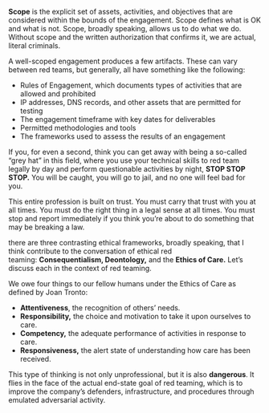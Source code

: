 
**Scope** is the explicit set of assets, activities, and objectives that are considered within the bounds of the engagement. Scope defines what is OK and what is not. Scope, broadly speaking, allows us to do what we do. Without scope and the written authorization that confirms it, we are actual, literal criminals.

A well-scoped engagement produces a few artifacts. These can vary between red teams, but generally, all have something like the following:

-   Rules of Engagement, which documents types of activities that are allowed and prohibited
-   IP addresses, DNS records, and other assets that are permitted for testing
-   The engagement timeframe with key dates for deliverables
-   Permitted methodologies and tools
-   The frameworks used to assess the results of an engagement

If you, for even a second, think you can get away with being a so-called “grey hat” in this field, where you use your technical skills to red team legally by day and perform questionable activities by night, **STOP STOP STOP.** You will be caught, you will go to jail, and no one will feel bad for you.

This entire profession is built on trust. You must carry that trust with you at all times. You must do the right thing in a legal sense at all times. You must stop and report immediately if you think you’re about to do something that may be breaking a law.

there are three contrasting ethical frameworks, broadly speaking, that I think contribute to the conversation of ethical red teaming: **Consequentialism, Deontology,** and the **Ethics of Care.** Let’s discuss each in the context of red teaming.

We owe four things to our fellow humans under the Ethics of Care as defined by Joan Tronto:

-   **Attentiveness**, the recognition of others’ needs.
-   **Responsibility,** the choice and motivation to take it upon ourselves to care.
-   **Competency,** the adequate performance of activities in response to care.
-   **Responsiveness,** the alert state of understanding how care has been received.

This type of thinking is not only unprofessional, but it is also **dangerous**. It flies in the face of the actual end-state goal of red teaming, which is to improve the company’s defenders, infrastructure, and procedures through emulated adversarial activity.

